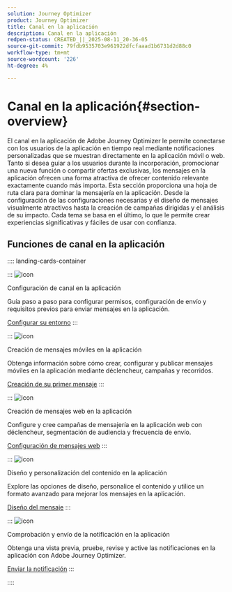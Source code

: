 ```yaml
---
solution: Journey Optimizer
product: Journey Optimizer
title: Canal en la aplicación
description: Canal en la aplicación
redpen-status: CREATED_||_2025-08-11_20-36-05
source-git-commit: 79fdb9535703e961922dfcfaaad1b6731d2d88c0
workflow-type: tm+mt
source-wordcount: '226'
ht-degree: 4%

---
```



# Canal en la aplicación{#section-overview}

El canal en la aplicación de Adobe Journey Optimizer le permite conectarse con los usuarios de la aplicación en tiempo real mediante notificaciones personalizadas que se muestran directamente en la aplicación móvil o web. Tanto si desea guiar a los usuarios durante la incorporación, promocionar una nueva función o compartir ofertas exclusivas, los mensajes en la aplicación ofrecen una forma atractiva de ofrecer contenido relevante exactamente cuando más importa. Esta sección proporciona una hoja de ruta clara para dominar la mensajería en la aplicación. Desde la configuración de las configuraciones necesarias y el diseño de mensajes visualmente atractivos hasta la creación de campañas dirigidas y el análisis de su impacto. Cada tema se basa en el último, lo que le permite crear experiencias significativas y fáciles de usar con confianza.

## Funciones de canal en la aplicación

:::: landing-cards-container

:::
![icon](https://cdn.experienceleague.adobe.com/icons/gear.svg?lang=es)

Configuración de canal en la aplicación

Guía paso a paso para configurar permisos, configuración de envío y requisitos previos para enviar mensajes en la aplicación.

[Configurar su entorno](../using/in-app/inapp-configuration.md)
:::

:::
![icon](https://cdn.experienceleague.adobe.com/icons/list-check.svg?lang=es)

Creación de mensajes móviles en la aplicación

Obtenga información sobre cómo crear, configurar y publicar mensajes móviles en la aplicación mediante déclencheur, campañas y recorridos.

[Creación de su primer mensaje](../using/in-app/create-in-app.md)
:::

:::
![icon](https://cdn.experienceleague.adobe.com/icons/puzzle-piece.svg?lang=es)

Creación de mensajes web en la aplicación

Configure y cree campañas de mensajería en la aplicación web con déclencheur, segmentación de audiencia y frecuencia de envío.

[Configuración de mensajes web](../using/in-app/create-in-app-web.md)
:::

:::
![icon](https://cdn.experienceleague.adobe.com/icons/paint-brush.svg?lang=es)

Diseño y personalización del contenido en la aplicación

Explore las opciones de diseño, personalice el contenido y utilice un formato avanzado para mejorar los mensajes en la aplicación.

[Diseño del mensaje](../using/in-app/design-in-app.md)
:::

:::
![icon](https://cdn.experienceleague.adobe.com/icons/paper-plane.svg?lang=es)

Comprobación y envío de la notificación en la aplicación

Obtenga una vista previa, pruebe, revise y active las notificaciones en la aplicación con Adobe Journey Optimizer.

[Enviar la notificación](../using/in-app/send-in-app.md)
:::

::::
